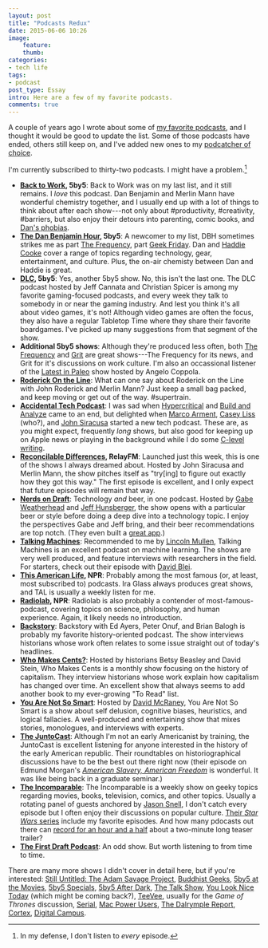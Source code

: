 ```yaml
---
layout: post
title: "Podcasts Redux"
date: 2015-06-06 10:26
image:
    feature:
    thumb:
categories: 
- tech life
tags: 
- podcast
post_type: Essay
intro: Here are a few of my favorite podcasts.
comments: true
---
```


A couple of years ago I wrote about some of [my favorite podcasts](https://jasonheppler.org/2012/09/03/podcasts/), and I thought it would be good to update the list. Some of those podcasts have ended, others still keep on, and I've added new ones to my [podcatcher of choice](https://overcast.fm/).

I'm currently subscribed to thirty-two podcasts. I might have a problem.[^1]

*	**[Back to Work](http://5by5.tv/b2w), 5by5**: Back to Work was on my last
	list, and it still remains. I *love* this podcast. Dan Benjamin and Merlin
	Mann have wonderful chemistry together, and I usually end up with a lot of
	things to think about after each show---not only about #productivity,
	#creativity, #barriers, but also enjoy their detours into parenting, comic
	books, and [Dan's phobias](http://5by5.tv/b2w/85).
*	**[The Dan Benjamin Hour](http://5by5.tv/dbh), 5by5**: A newcomer to my
	list, DBH sometimes strikes me as part [The
	Frequency](http://5by5.tv/frequency), part [Geek
	Friday](http://5by5.tv/geekfriday). Dan and [Haddie
	Cooke](http://5by5.tv/people/haddie-cooke) cover a range of topics
	regarding technology, gear, entertainment, and culture. Plus, the on-air
	chemisty between Dan and Haddie is great.
*	**[DLC](http://5by5.tv/dlc), 5by5**: Yes, another 5by5 show. No, this isn't
	the last one. The DLC podcast hosted by Jeff Cannata and Christian Spicer
	is among my favorite gaming-focused podcasts, and every week they talk to
	somebody in or near the gaming industry. And lest you think it's all about
	video games, it's not! Although video games are often the focus, they also
	have a regular Tabletop Time where they share their favorite boardgames.
	I've picked up many suggestions from that segment of the show.
*	**Additional 5by5 shows**: Although they're produced less often, both [The
	Frequency](http://5by5.tv/frequency) and [Grit](http://5by5.tv/grit) are
	great shows---The Frequency for its news, and Grit for it's discussions on
	work culture. I'm also an occassional listener of the [Latest in
	Paleo](http://5by5.tv/paleo) show hosted by Angelo Coppola.
*	**[Roderick On the Line](http://www.merlinmann.com/roderick/)**: What can
	one say about Roderick on the Line with John Roderick and Merlin Mann? Just
	keep a small bag packed, and keep moving or get out of the way.
	#supertrain.
*	**[Accidental Tech Podcast](http://atp.fm/)**: I was sad when
	[Hypercritical](http://5by5.tv/hypercritical) and [Build and
	Analyze](http://5by5.tv/buildanalyze) came to an end, but delighted when
	[Marco Arment](http://www.marco.org/), [Casey
	Liss](http://www.caseyliss.com/) (who?), and [John
	Siracusa](http://hypercritical.co/) started a new tech podcast. These are,
	as you might expect, frequently *long* shows, but also good for keeping up
	on Apple news or playing in the background while I do some [C-level
	writing](http://www.firstdraftpodcast.com/post/94616362588/s1e9-the-greatest-lie-the-writing-devil-ever).
*	**[Reconcilable Differences](http://www.relay.fm/rd), RelayFM**: Launched
	just this week, this is one of the shows I always dreamed about. Hosted by
	John Siracusa and Merlin Mann, the show pitches itself as "try[ing] to
	figure out exactly how they got this way." The first episode is excellent,
	and I only expect that future episodes will remain that way.
*	**[Nerds on Draft](http://www.nerdsondraft.com/welcome/)**: Technology
	*and* beer, in one podcast. Hosted by [Gabe
	Weatherhead](http://macdrifter.com/) and [Jeff
	Hunsberger](http://technologynotes.net/), the show opens with a particular
	beer or style before doing a deep dive into a technology topic.
	I enjoy the perspectives Gabe and Jeff bring, and their beer
	recommendations are top notch. (They even built a [great
	app](http://tapcellar.com/).)
*	**[Talking Machines](http://www.thetalkingmachines.com/)**: Recommended to
	me by [Lincoln Mullen](http://lincolnmullen.com/blog/the-talking-machines-podcast/), Talking Machines is an excellent podcast on
	machine learning. The shows are very well produced, and feature interviews
	with researchers in the field. For starters, check out their episode with
	[David
	Blei](http://www.thetalkingmachines.com/blog/2015/5/7/interdisciplinary-data-and-helping-humans-be-creative).
*	**[This American Life](http://www.thisamericanlife.org/), NPR**: Probably
	among the most famous (or, at least, most subscribed to) podcasts. Ira Glass
	always produces great shows, and TAL is usually a weekly listen for me.
*	**[Radiolab](http://www.radiolab.org/), NPR**: Radiolab is also probably
	a contender of most-famous-podcast, covering topics on science, philosophy,
	and human experience. Again, it likely needs no introduction.
*	**[Backstory](http://backstoryradio.org/)**: Backstory with Ed Ayers, Peter
	Onuf, and Brian Balogh is probably my favorite history-oriented podcast.
	The show interviews historians whose work often relates to some issue
	straight out of today's headlines.
*	**[Who Makes Cents?](http://whomakescentspodcast.com/)**: Hosted by
	historians Betsy Beasley and David Stein, Who Makes Cents is a monthly show
	focusing on the history of capitalism. They interview historians whose work
	explain how capitalism has changed over time. An excellent show that always
	seems to add another book to my ever-growing "To Read" list.
*	**[You Are Not So Smart](http://www.relay.fm/cortex/)**: Hosted by [David
	McRaney](http://davidmcraney.com/), You Are Not So Smart is a show about
	self delusion, cognitive biases, heuristics, and logical fallacies.
	A well-produced and entertaining show that mixes stories, monologues, and
	interviews with experts.
*	**[The
	JuntoCast](http://earlyamericanists.com/the-junto-podcast-network/the-juntocast/)**:
	Although I'm not an early Americanist by training, the JuntoCast is
	excellent listening for anyone interested in the history of the early
	American republic. Their roundtables on historiographical discussions have
	to be the best out there right now (their episode on Edmund Morgan's
	*[American Slavery, American
	Freedom](http://thejuntocast.com/archives/ep-17-morgans-american-slavery-american-freedom/)*
	is wonderful. It was like being back in a graduate seminar.)
*	**[The Incomparable](https://www.theincomparable.com/theincomparable/)**:
	The Incomparable is a weekly show on geeky topics regarding movies, books,
	television, comics, and other topics. Usually a rotating panel of guests
	anchored by [Jason Snell](http://sixcolors.com/), I don't catch every
	episode but I often enjoy their discussions on popular culture. [Their
	*Star Wars* series](https://www.theincomparable.com/work/starwars/) include
	my favorite episodes. And how many pdocasts out there can [record for an
	hour and
	a half](https://www.theincomparable.com/theincomparable/243/index.php)
	about a two-minute long teaser trailer?
*	**[The First Draft Podcast](http://firstdraftpodcast.com)**: An odd show.
	But worth listening to from time to time.

There are many more shows I didn't cover in detail here, but if you're interested: [Still Untitled: The Adam Savage Project](http://www.tested.com/still-untitled-the-adam-savage-project/), [Buddhist Geeks](http://www.buddhistgeeks.com/), [5by5 at the Movies](http://5by5.tv/movies), [5by5 Specials](http://5by5.tv/specials), [5by5 After Dark](http://5by5.tv/afterdark), [The Talk Show](http://daringfireball.net/thetalkshow/), [You Look Nice Today](http://youlooknicetoday.com/) (which might be coming back?), [TeeVee](https://www.theincomparable.com/teevee/), usually for the *Game of Thrones* discussion, [Serial](http://serialpodcast.org/), [Mac Power Users](http://www.relay.fm/mpu), [The Dalrymple Report](http://www.loopinsight.com/thedalrymplereport/), [Cortex](http://www.relay.fm/cortex/), [Digital Campus](http://digitalcampus.tv/).

[^1]: In my defense, I don't listen to *every* episode.
